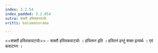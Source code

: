 ```yaml
---
index: 3.2.54
index_padded: 3.2.054
sutra: शक्तौ हस्तिकपाटयोः
vritti: balamanorama

---
```

<<शक्तौ हस्तिकपाटयोः>> - शक्तौ हस्तिकवाटयोः । हस्तिघ्न इति । हस्तिनं हन्तुं शक्त इत्यर्थः । एवं कवाटघ्नः । 